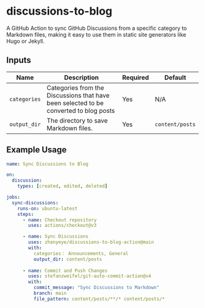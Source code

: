 # discussions-to-blog  

A GitHub Action to sync GitHub Discussions from a specific category to Markdown files, making it easy to use them in static site generators like Hugo or Jekyll.  

## Inputs  

| Name              | Description                                      | Required | Default         |  
|-------------------|--------------------------------------------------|----------|-----------------|
| `categories`     | Categories from the Discussions that have been selected to be converted to blog posts              | Yes      | N/A             |  
| `output_dir`      | The directory to save Markdown files.            | Yes      | `content/posts` |

## Example Usage  

```yaml  
name: Sync Discussions to Blog  

on:
  discussion:  
    types: [created, edited, deleted]  

jobs:  
  sync-discussions:  
    runs-on: ubuntu-latest  
    steps:  
      - name: Checkout repository  
        uses: actions/checkout@v3  

      - name: Sync Discussions  
        uses: zhanyeye/discussions-to-blog-action@main
        with:   
          categories： Announcements, General
          output_dir: content/posts
      
      - name: Commit and Push Changes  
        uses: stefanzweifel/git-auto-commit-action@v4  
        with:  
          commit_message: "Sync Discussions to Markdown"  
          branch: main  
          file_pattern: content/posts/**/* content/posts/*